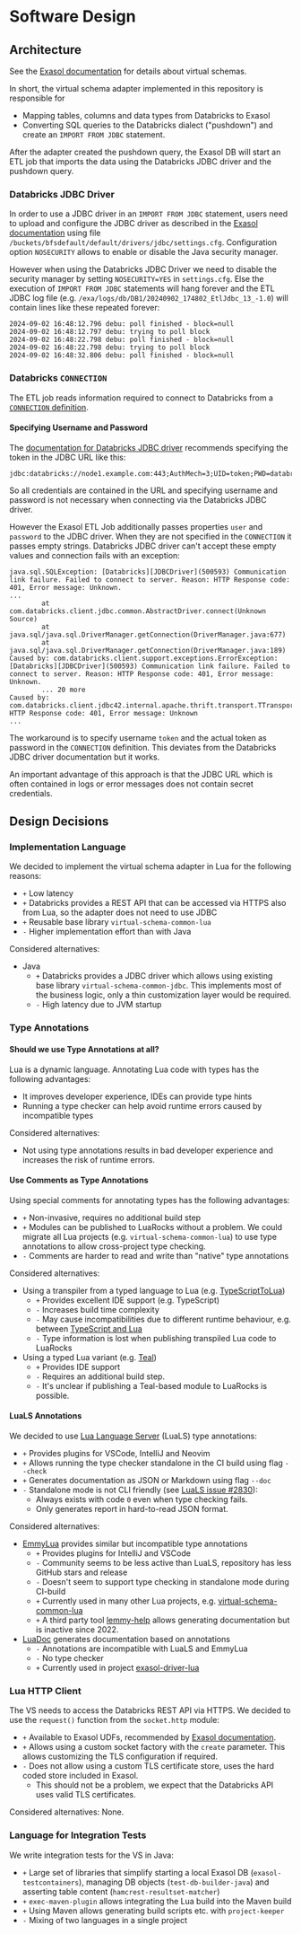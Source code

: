 # Software Design

## Architecture

See the [Exasol documentation](https://docs.exasol.com/db/latest/database_concepts/virtual_schemas.htm) for details about virtual schemas.

In short, the virtual schema adapter implemented in this repository is responsible for
* Mapping tables, columns and data types from Databricks to Exasol
* Converting SQL queries to the Databricks dialect ("pushdown") and create an `IMPORT FROM JDBC` statement.

After the adapter created the pushdown query, the Exasol DB will start an ETL job that imports the data using the Databricks JDBC driver and the pushdown query.

### Databricks JDBC Driver

In order to use a JDBC driver in an `IMPORT FROM JDBC` statement, users need to upload and configure the JDBC driver as described in the [Exasol documentation](https://docs.exasol.com/db/latest/administration/on-premise/manage_drivers/add_jdbc_driver.htm) using file `/buckets/bfsdefault/default/drivers/jdbc/settings.cfg`. Configuration option `NOSECURITY` allows to enable or disable the Java security manager.

However when using the Databricks JDBC Driver we need to disable the security manager by setting `NOSECURITY=YES` in `settings.cfg`. Else the execution of `IMPORT FROM JDBC` statements will hang forever and the ETL JDBC log file (e.g. `/exa/logs/db/DB1/20240902_174802_EtlJdbc_13_-1.0`) will contain lines like these repeated forever:

```
2024-09-02 16:48:12.796 debu: poll finished - block=null
2024-09-02 16:48:12.797 debu: trying to poll block
2024-09-02 16:48:22.798 debu: poll finished - block=null
2024-09-02 16:48:22.798 debu: trying to poll block
2024-09-02 16:48:32.806 debu: poll finished - block=null
```

### Databricks `CONNECTION`

The ETL job reads information required to connect to Databricks from a [`CONNECTION` definition](https://docs.exasol.com/db/latest/sql/create_connection.htm).

#### Specifying Username and Password

The [documentation for Databricks JDBC driver](https://docs.databricks.com/en/_extras/documents/Databricks-JDBC-Driver-Install-and-Configuration-Guide.pdf) recommends specifying the token in the JDBC URL like this:

```
jdbc:databricks://node1.example.com:443;AuthMech=3;UID=token;PWD=databrickspassword
```

So all credentials are contained in the URL and specifying username and password is not necessary when connecting via the Databricks JDBC driver.

However the Exasol ETL Job additionally passes properties `user` and `password` to the JDBC driver. When they are not specified in the `CONNECTION` it passes empty strings. Databricks JDBC driver can't accept these empty values and connection fails with an exception:

```
java.sql.SQLException: [Databricks][JDBCDriver](500593) Communication link failure. Failed to connect to server. Reason: HTTP Response code: 401, Error message: Unknown.
...
        at com.databricks.client.jdbc.common.AbstractDriver.connect(Unknown Source)
        at java.sql/java.sql.DriverManager.getConnection(DriverManager.java:677)
        at java.sql/java.sql.DriverManager.getConnection(DriverManager.java:189)
Caused by: com.databricks.client.support.exceptions.ErrorException: [Databricks][JDBCDriver](500593) Communication link failure. Failed to connect to server. Reason: HTTP Response code: 401, Error message: Unknown.
        ... 20 more
Caused by: com.databricks.client.jdbc42.internal.apache.thrift.transport.TTransportException: HTTP Response code: 401, Error message: Unknown
...
```

The workaround is to specify username `token` and the actual token as password in the `CONNECTION` definition. This deviates from the Databricks JDBC driver documentation but it works.

An important advantage of this approach is that the JDBC URL which is often contained in logs or error messages does not contain secret credentials.

## Design Decisions

### Implementation Language

We decided to implement the virtual schema adapter in Lua for the following reasons:
* `+` Low latency
* `+` Databricks provides a REST API that can be accessed via HTTPS also from Lua, so the adapter does not need to use JDBC
* `+` Reusable base library `virtual-schema-common-lua`
* `-` Higher implementation effort than with Java

Considered alternatives:
* Java
  * `+` Databricks provides a JDBC driver which allows using existing base library `virtual-schema-common-jdbc`. This implements most of the business logic, only a thin customization layer would be required.
  * `-` High latency due to JVM startup

### Type Annotations

#### Should we use Type Annotations at all?

Lua is a dynamic language. Annotating Lua code with types has the following advantages:
* It improves developer experience, IDEs can provide type hints
* Running a type checker can help avoid runtime errors caused by incompatible types

Considered alternatives:
* Not using type annotations results in bad developer experience and increases the risk of runtime errors.

#### Use Comments as Type Annotations

Using special comments for annotating types has the following advantages:
* `+` Non-invasive, requires no additional build step
* `+` Modules can be published to LuaRocks without a problem. We could migrate all Lua projects (e.g. `virtual-schema-common-lua`) to use type annotations to allow cross-project type checking.
* `-` Comments are harder to read and write than "native" type annotations

Considered alternatives:

* Using a transpiler from a typed language to Lua (e.g. [TypeScriptToLua](https://github.com/TypeScriptToLua/TypeScriptToLua))
  * `+` Provides excellent IDE support (e.g. TypeScript)
  * `-` Increases build time complexity
  * `-` May cause incompatibilities due to different runtime behaviour, e.g. between [TypeScript and Lua](https://typescripttolua.github.io/docs/caveats)
  * `-` Type information is lost when publishing transpiled Lua code to LuaRocks
* Using a typed Lua variant (e.g. [Teal](https://github.com/teal-language/tl))
  * `+` Provides IDE support
  * `-` Requires an additional build step.
  * `-` It's unclear if publishing a Teal-based module to LuaRocks is possible.

#### LuaLS Annotations

We decided to use [Lua Language Server](https://luals.github.io/) (LuaLS) type annotations:
* `+` Provides plugins for VSCode, IntelliJ and Neovim
* `+` Allows running the type checker standalone in the CI build using flag `--check`
* `+` Generates documentation as JSON or Markdown using flag `--doc`
* `-` Standalone mode is not CLI friendly (see [LuaLS issue #2830](https://github.com/LuaLS/lua-language-server/issues/2830)):
  * Always exists with code `0` even when type checking fails.
  * Only generates report in hard-to-read JSON format.

Considered alternatives:
* [EmmyLua](https://github.com/EmmyLua) provides similar but incompatible type annotations
  * `+` Provides plugins for IntelliJ and VSCode
  * `-` Community seems to be less active than LuaLS, repository has less GitHub stars and release
  - `-` Doesn't seem to support type checking in standalone mode during CI-build
  * `+` Currently used in many other Lua projects, e.g. [virtual-schema-common-lua](https://github.com/exasol/virtual-schema-common-lua)
  + `+` A third party tool [lemmy-help](https://github.com/numToStr/lemmy-help) allows generating documentation but is inactive since 2022.
* [LuaDoc](https://keplerproject.github.io/luadoc/) generates documentation based on annotations
  * `-` Annotations are incompatible with LuaLS and EmmyLua
  * `-` No type checker
  * `+` Currently used in project [exasol-driver-lua](https://github.com/exasol/exasol-driver-lua)

### Lua HTTP Client

The VS needs to access the Databricks REST API via HTTPS. We decided to use the `request()` function from the `socket.http` module:
* `+` Available to Exasol UDFs, recommended by [Exasol documentation](https://docs.exasol.com/db/latest/database_concepts/udf_scripts/lua.htm#Auxiliarylibraries).
* `+` Allows using a custom socket factory with the `create` parameter. This allows customizing the TLS configuration if required.
* `-` Does not allow using a custom TLS certificate store, uses the hard coded store included in Exasol.
  * This should not be a problem, we expect that the Databricks API uses valid TLS certificates.

Considered alternatives: None.

### Language for Integration Tests

We write integration tests for the VS in Java:
* `+` Large set of libraries that simplify starting a local Exasol DB (`exasol-testcontainers`), managing DB objects (`test-db-builder-java`) and asserting table content (`hamcrest-resultset-matcher`)
* `+` `exec-maven-plugin` allows integrating the Lua build into the Maven build
* `+` Using Maven allows generating build scripts etc. with `project-keeper`
* `-` Mixing of two languages in a single project
